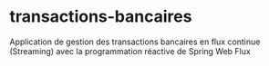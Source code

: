 # transactions-bancaires
Application de gestion des transactions bancaires en flux continue (Streaming) avec la programmation réactive de Spring Web Flux
